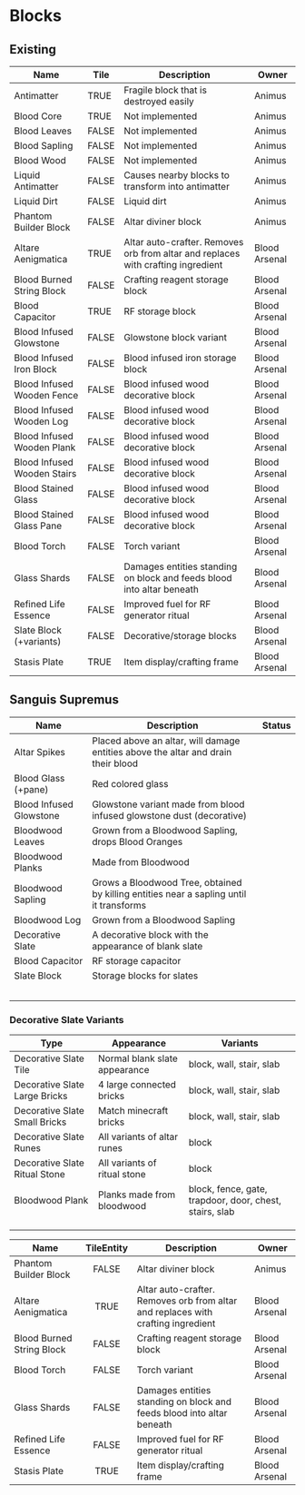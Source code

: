 # Blocks
## Existing

| Name                        | Tile  | Description                                                                      | Owner         |
|-----------------------------|-------|----------------------------------------------------------------------------------|---------------|
| Antimatter                  | TRUE  | Fragile block that is destroyed easily                                           | Animus        |
| Blood Core                  | TRUE  | Not implemented                                                                  | Animus        |
| Blood Leaves                | FALSE | Not implemented                                                                  | Animus        |
| Blood Sapling               | FALSE | Not implemented                                                                  | Animus        |
| Blood Wood                  | FALSE | Not implemented                                                                  | Animus        |
| Liquid Antimatter           | FALSE | Causes nearby blocks to transform into antimatter                                | Animus        |
| Liquid Dirt                 | FALSE | Liquid dirt                                                                      | Animus        |        
| Phantom Builder Block       | FALSE | Altar diviner block                                                              | Animus        |
| Altare Aenigmatica          | TRUE  | Altar auto-crafter. Removes orb from altar and replaces with crafting ingredient | Blood Arsenal |
| Blood Burned String Block   | FALSE | Crafting reagent storage block                                                   | Blood Arsenal |
| Blood Capacitor             | TRUE  | RF storage block                                                                 | Blood Arsenal |
| Blood Infused Glowstone     | FALSE | Glowstone block variant                                                          | Blood Arsenal |
| Blood Infused Iron Block    | FALSE | Blood infused iron storage block                                                 | Blood Arsenal |
| Blood Infused Wooden Fence  | FALSE | Blood infused wood decorative block                                              | Blood Arsenal |
| Blood Infused Wooden Log    | FALSE | Blood infused wood decorative block                                              | Blood Arsenal |
| Blood Infused Wooden Plank  | FALSE | Blood infused wood decorative block                                              | Blood Arsenal |
| Blood Infused Wooden Stairs | FALSE | Blood infused wood decorative block                                              | Blood Arsenal |
| Blood Stained Glass         | FALSE | Blood infused wood decorative block                                              | Blood Arsenal |
| Blood Stained Glass Pane    | FALSE | Blood infused wood decorative block                                              | Blood Arsenal |
| Blood Torch                 | FALSE | Torch variant                                                                    | Blood Arsenal |
| Glass Shards                | FALSE | Damages entities standing on block and feeds blood into altar beneath            | Blood Arsenal |
| Refined Life Essence        | FALSE | Improved fuel for RF generator ritual                                            | Blood Arsenal |
| Slate Block (+variants)     | FALSE | Decorative/storage blocks                                                        | Blood Arsenal |
| Stasis Plate                | TRUE  | Item display/crafting frame                                                      | Blood Arsenal |


## Sanguis Supremus

| Name                    | Description                                                                             | Status |
|-------------------------|-----------------------------------------------------------------------------------------|:------:|
| Altar Spikes            | Placed above an altar, will damage entities above the altar and drain their blood       |        |
| Blood Glass (+pane)     | Red colored glass                                                                       |        |
| Blood Infused Glowstone | Glowstone variant made from blood infused glowstone dust (decorative)                   |        |
| Bloodwood Leaves        | Grown from a Bloodwood Sapling, drops Blood Oranges                                     |        |
| Bloodwood Planks        | Made from Bloodwood                                                                     |        |
| Bloodwood Sapling       | Grows a Bloodwood Tree, obtained by killing entities near a sapling until it transforms |        |
| Bloodwood Log           | Grown from a Bloodwood Sapling                                                          |        |
| Decorative Slate        | A decorative block with the appearance of blank slate                                   |        |
| Blood Capacitor         | RF storage capacitor                                                                    |        |
| Slate Block             | Storage blocks for slates                                                               |        |
|                         |                                                                                         |        |
|                         |                                                                                         |        |
|                         |                                                                                         |        |
|                         |                                                                                         |        |
|                         |                                                                                         |        |

### Decorative Slate Variants

| Type                          | Appearance                    | Variants                                                |
|-------------------------------|-------------------------------|---------------------------------------------------------|
| Decorative Slate Tile         | Normal blank slate appearance | block, wall, stair, slab                                |
| Decorative Slate Large Bricks | 4 large connected bricks      | block, wall, stair, slab                                |
| Decorative Slate Small Bricks | Match minecraft bricks        | block, wall, stair, slab                                |
| Decorative Slate Runes        | All variants of altar runes   | block                                                   |
| Decorative Slate Ritual Stone | All variants of ritual stone  | block                                                   |
| Bloodwood Plank               | Planks made from bloodwood    | block, fence, gate, trapdoor, door, chest, stairs, slab |
|                               |                               |                                                         |
|                               |                               |                                                         |
|                               |                               |                                                         |



| Name                      | TileEntity | Description                                                                      | Owner         |
|---------------------------|:----------:|----------------------------------------------------------------------------------|---------------|
| Phantom Builder Block     |   FALSE    | Altar diviner block                                                              | Animus        |
| Altare Aenigmatica        |    TRUE    | Altar auto-crafter. Removes orb from altar and replaces with crafting ingredient | Blood Arsenal |
| Blood Burned String Block |   FALSE    | Crafting reagent storage block                                                   | Blood Arsenal |
| Blood Torch               |   FALSE    | Torch variant                                                                    | Blood Arsenal |
| Glass Shards              |   FALSE    | Damages entities standing on block and feeds blood into altar beneath            | Blood Arsenal |
| Refined Life Essence      |   FALSE    | Improved fuel for RF generator ritual                                            | Blood Arsenal |
| Stasis Plate              |    TRUE    | Item display/crafting frame                                                      | Blood Arsenal |

